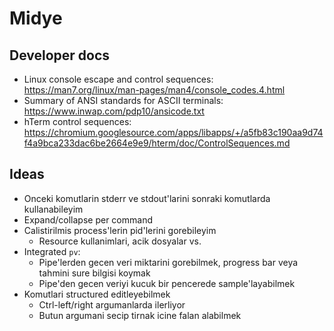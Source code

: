 # Midye

## Developer docs

* Linux console escape and control sequences: https://man7.org/linux/man-pages/man4/console_codes.4.html
* Summary of ANSI standards for ASCII terminals: https://www.inwap.com/pdp10/ansicode.txt
* hTerm control sequences: https://chromium.googlesource.com/apps/libapps/+/a5fb83c190aa9d74f4a9bca233dac6be2664e9e9/hterm/doc/ControlSequences.md
## Ideas

* Onceki komutlarin stderr ve stdout'larini sonraki komutlarda kullanabileyim
* Expand/collapse per command
* Calistirilmis process'lerin pid'lerini gorebileyim
  * Resource kullanimlari, acik dosyalar vs.
* Integrated `pv`:
  * Pipe'lerden gecen veri miktarini gorebilmek, progress bar veya tahmini sure bilgisi koymak
  * Pipe'den gecen veriyi kucuk bir pencerede sample'layabilmek
* Komutlari structured editleyebilmek
  * Ctrl-left/right argumanlarda ilerliyor
  * Butun argumani secip tirnak icine falan alabilmek
